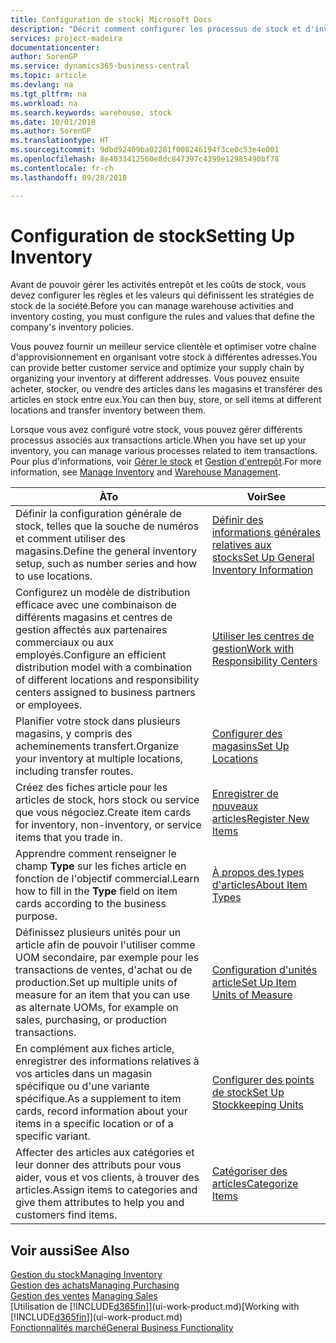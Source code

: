 ```yaml
---
title: Configuration de stock| Microsoft Docs
description: "Décrit comment configurer les processus de stock et d'inventaire, y compris les acheminements pour le transfert et les magasins, tels que des entrepôts."
services: project-madeira
documentationcenter: 
author: SorenGP
ms.service: dynamics365-business-central
ms.topic: article
ms.devlang: na
ms.tgt_pltfrm: na
ms.workload: na
ms.search.keywords: warehouse, stock
ms.date: 10/01/2018
ms.author: SorenGP
ms.translationtype: HT
ms.sourcegitcommit: 9dbd92409ba02281f008246194f3ce0c53e4e001
ms.openlocfilehash: 8e4033412560e8dc847397c4399e12985490bf78
ms.contentlocale: fr-ch
ms.lasthandoff: 09/28/2018

---
```

# <a name="setting-up-inventory"></a><span data-ttu-id="d0218-103">Configuration de stock</span><span class="sxs-lookup"><span data-stu-id="d0218-103">Setting Up Inventory</span></span>
<span data-ttu-id="d0218-104">Avant de pouvoir gérer les activités entrepôt et les coûts de stock, vous devez configurer les règles et les valeurs qui définissent les stratégies de stock de la société.</span><span class="sxs-lookup"><span data-stu-id="d0218-104">Before you can manage warehouse activities and inventory costing, you must configure the rules and values that define the company's inventory policies.</span></span>

<span data-ttu-id="d0218-105">Vous pouvez fournir un meilleur service clientèle et optimiser votre chaîne d'approvisionnement en organisant votre stock à différentes adresses.</span><span class="sxs-lookup"><span data-stu-id="d0218-105">You can provide better customer service and optimize your supply chain by organizing your inventory at different addresses.</span></span> <span data-ttu-id="d0218-106">Vous pouvez ensuite acheter, stocker, ou vendre des articles dans les magasins et transférer des articles en stock entre eux.</span><span class="sxs-lookup"><span data-stu-id="d0218-106">You can then buy, store, or sell items at different locations and transfer inventory between them.</span></span>

<span data-ttu-id="d0218-107">Lorsque vous avez configuré votre stock, vous pouvez gérer différents processus associés aux transactions article.</span><span class="sxs-lookup"><span data-stu-id="d0218-107">When you have set up your inventory, you can manage various processes related to item transactions.</span></span> <span data-ttu-id="d0218-108">Pour plus d'informations, voir [Gérer le stock](inventory-manage-inventory.md) et [Gestion d'entrepôt](warehouse-manage-warehouse.md).</span><span class="sxs-lookup"><span data-stu-id="d0218-108">For more information, see [Manage Inventory](inventory-manage-inventory.md) and [Warehouse Management](warehouse-manage-warehouse.md).</span></span>

| <span data-ttu-id="d0218-109">À</span><span class="sxs-lookup"><span data-stu-id="d0218-109">To</span></span> | <span data-ttu-id="d0218-110">Voir</span><span class="sxs-lookup"><span data-stu-id="d0218-110">See</span></span> |
| --- | --- |
| <span data-ttu-id="d0218-111">Définir la configuration générale de stock, telles que la souche de numéros et comment utiliser des magasins.</span><span class="sxs-lookup"><span data-stu-id="d0218-111">Define the general inventory setup, such as number series and how to use locations.</span></span> |[<span data-ttu-id="d0218-112">Définir des informations générales relatives aux stocks</span><span class="sxs-lookup"><span data-stu-id="d0218-112">Set Up General Inventory Information</span></span>](inventory-how-setup-general.md) |
|<span data-ttu-id="d0218-113">Configurez un modèle de distribution efficace avec une combinaison de différents magasins et centres de gestion affectés aux partenaires commerciaux ou aux employés.</span><span class="sxs-lookup"><span data-stu-id="d0218-113">Configure an efficient distribution model with a combination of different locations and responsibility centers assigned to business partners or employees.</span></span>|[<span data-ttu-id="d0218-114">Utiliser les centres de gestion</span><span class="sxs-lookup"><span data-stu-id="d0218-114">Work with Responsibility Centers</span></span>](inventory-responsibility-centers.md)|
| <span data-ttu-id="d0218-115">Planifier votre stock dans plusieurs magasins, y compris des acheminements transfert.</span><span class="sxs-lookup"><span data-stu-id="d0218-115">Organize your inventory at multiple locations, including transfer routes.</span></span> |[<span data-ttu-id="d0218-116">Configurer des magasins</span><span class="sxs-lookup"><span data-stu-id="d0218-116">Set Up Locations</span></span>](inventory-how-register-new-items.md) |
| <span data-ttu-id="d0218-117">Créez des fiches article pour les articles de stock, hors stock ou service que vous négociez.</span><span class="sxs-lookup"><span data-stu-id="d0218-117">Create item cards for inventory, non-inventory, or service items that you trade in.</span></span> |[<span data-ttu-id="d0218-118">Enregistrer de nouveaux articles</span><span class="sxs-lookup"><span data-stu-id="d0218-118">Register New Items</span></span>](inventory-how-register-new-items.md) |
|<span data-ttu-id="d0218-119">Apprendre comment renseigner le champ **Type** sur les fiches article en fonction de l'objectif commercial.</span><span class="sxs-lookup"><span data-stu-id="d0218-119">Learn how to fill in the **Type** field on item cards according to the business purpose.</span></span>|[<span data-ttu-id="d0218-120">À propos des types d'articles</span><span class="sxs-lookup"><span data-stu-id="d0218-120">About Item Types</span></span>](inventory-about-item-types.md)| 
|<span data-ttu-id="d0218-121">Définissez plusieurs unités pour un article afin de pouvoir l'utiliser comme UOM secondaire, par exemple pour les transactions de ventes, d'achat ou de production.</span><span class="sxs-lookup"><span data-stu-id="d0218-121">Set up multiple units of measure for an item that you can use as alternate UOMs, for example on sales, purchasing, or production transactions.</span></span>|[<span data-ttu-id="d0218-122">Configuration d'unités article</span><span class="sxs-lookup"><span data-stu-id="d0218-122">Set Up Item Units of Measure</span></span>](inventory-how-setup-units-of-measure.md)|
|<span data-ttu-id="d0218-123">En complément aux fiches article, enregistrer des informations relatives à vos articles dans un magasin spécifique ou d'une variante spécifique.</span><span class="sxs-lookup"><span data-stu-id="d0218-123">As a supplement to item cards, record information about your items in a specific location or of a specific variant.</span></span>|[<span data-ttu-id="d0218-124">Configurer des points de stock</span><span class="sxs-lookup"><span data-stu-id="d0218-124">Set Up Stockkeeping Units</span></span>](inventory-how-to-set-up-stockkeeping-units.md)|
| <span data-ttu-id="d0218-125">Affecter des articles aux catégories et leur donner des attributs pour vous aider, vous et vos clients, à trouver des articles.</span><span class="sxs-lookup"><span data-stu-id="d0218-125">Assign items to categories and give them attributes to help you and customers find items.</span></span> |[<span data-ttu-id="d0218-126">Catégoriser des articles</span><span class="sxs-lookup"><span data-stu-id="d0218-126">Categorize Items</span></span>](inventory-how-categorize-items.md) |

## <a name="see-also"></a><span data-ttu-id="d0218-127">Voir aussi</span><span class="sxs-lookup"><span data-stu-id="d0218-127">See Also</span></span>
[<span data-ttu-id="d0218-128">Gestion du stock</span><span class="sxs-lookup"><span data-stu-id="d0218-128">Managing Inventory</span></span>](inventory-manage-inventory.md)  
[<span data-ttu-id="d0218-129">Gestion des achats</span><span class="sxs-lookup"><span data-stu-id="d0218-129">Managing Purchasing</span></span>](purchasing-manage-purchasing.md)  
<span data-ttu-id="d0218-130">[Gestion des ventes](sales-manage-sales.md)  </span><span class="sxs-lookup"><span data-stu-id="d0218-130">[Managing Sales](sales-manage-sales.md)  </span></span>  
<span data-ttu-id="d0218-131">[Utilisation de [!INCLUDE[d365fin](includes/d365fin_md.md)]](ui-work-product.md)</span><span class="sxs-lookup"><span data-stu-id="d0218-131">[Working with [!INCLUDE[d365fin](includes/d365fin_md.md)]](ui-work-product.md)</span></span>  
[<span data-ttu-id="d0218-132">Fonctionnalités marché</span><span class="sxs-lookup"><span data-stu-id="d0218-132">General Business Functionality</span></span>](ui-across-business-areas.md)

